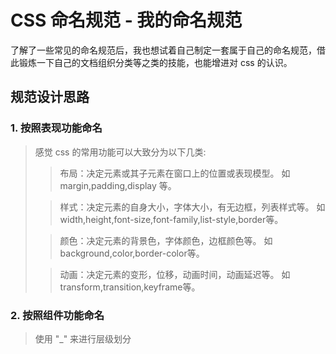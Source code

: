 # CSS 命名规范 - 我的命名规范

了解了一些常见的命名规范后，我也想试着自己制定一套属于自己的命名规范，借此锻炼一下自己的文档组织分类等之类的技能，也能增进对 css 的认识。

## 规范设计思路

### 1. 按照表现功能命名

> 感觉 css 的常用功能可以大致分为以下几类:  
> > 布局：决定元素或其子元素在窗口上的位置或表现模型。
> 如 margin,padding,display 等。
>
> > 样式：决定元素的自身大小，字体大小，有无边框，列表样式等。
> > 如 width,height,font-size,font-family,list-style,border等。
>
> > 颜色：决定元素的背景色，字体颜色，边框颜色等。
> > 如 background,color,border-color等。
>
> > 动画：决定元素的变形，位移，动画时间，动画延迟等。
> > 如 transform,transition,keyframe等。

### 2. 按照组件功能命名
> 使用 "_" 来进行层级划分